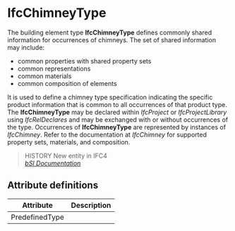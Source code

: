 IfcChimneyType
==============
The building element type **IfcChimneyType** defines commonly shared
information for occurrences of chimneys. The set of shared information may
include:  
  
* common properties with shared property sets  
* common representations  
* common materials  
* common composition of elements  
  
It is used to define a chimney type specification indicating the specific
product information that is common to all occurrences of that product type.
The **IfcChimneyType** may be declared within _IfcProject_ or
_IfcProjectLibrary_ using _IfcRelDeclares_ and may be exchanged with or
without occurrences of the type. Occurrences of **IfcChimneyType** are
represented by instances of _IfcChimney_. Refer to the documentation at
_IfcChimney_ for supported property sets, materials, and composition.  
  
> HISTORY  New entity in IFC4  
[ _bSI
Documentation_](https://standards.buildingsmart.org/IFC/DEV/IFC4_2/FINAL/HTML/schema/ifcsharedbldgelements/lexical/ifcchimneytype.htm)


Attribute definitions
---------------------
| Attribute      | Description   |
|----------------|---------------|
| PredefinedType |               |

